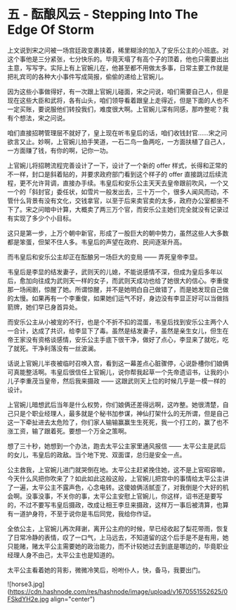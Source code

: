 # 五 - 酝酿风云 - Stepping Into The Edge Of Storm

上文说到宋之问被一场宫廷政变裹挟着，稀里糊涂的加入了安乐公主的小班底。对这个事他是三分紧张，七分快乐的。毕竟天塌了有高个子的顶着，他也只需要出出主意，写写字。实际上有上官婉儿在，他甚至都不用做太多事，日常主要工作就是把礼宾司的各种大小事件写成简报，偷偷的递给上官婉儿。

因为这些小事做得好，有一次跟上官婉儿碰面，宋之问说，咱们需要自己人，但是现在这些大臣和武将，各有山头，咱们领导看着跟皇上走得近，但是下面的人也不一定买账，要说服他们转投我们，难度很大啊。上官婉儿深有同感，那咋整呢？我有个想法，宋之问说。

咱们直接招聘管理层不就好了，皇上现在听韦皇后的话，咱们收钱封官……宋之问欲言又止。妙啊，上官婉儿拍手笑道，一石二鸟一鱼两吃，一方面扶植了自己人，一方面赚了钱，有你的啊，记你一功。

上官婉儿将招聘流程完善设计了一下，设计了一个新的 offer 样式，长得和正常的不一样，封口是斜着贴的，并要求政府部门看到这个样子的 offer 直接跳过后续流程，更不允许背调，直接办手续。韦皇后和安乐公主天天去皇帝跟前吹风，一个又一个的「斜封官」委任状，如雪片一般发出去，三十万一个，很多人闻风而动，不管什么背景有没有文化，交钱拿官，以至于后来卖官卖的太多，政府办公室都坐不下了。宋之问暗中计算，大概卖了两三万个官，而安乐公主她们完全就没有记录过有实现了多少个小目标。

这只是第一步，上万个朝中新官，形成了一股巨大的朝中势力，虽然这些人大多数都是笨蛋，但架不住人多。韦皇后的声望在政府、民间逐渐升高。

而韦皇后和安乐公主却正在酝酿另一场巨大的变局 —— 弄死皇帝李显。

韦皇后是李显的结发妻子，武则天的儿媳，不能说感情不深，但成为皇后多年以后，愈加向往成为武则天一样的女子，而武则天成功也给了她很大的信心。李重俊那一场闹剧，惊醒了她。所谓惊醒，并不是她明白自己做错了，而是她发现自己做的太慢。如果再有一个李重俊，如果她们运气不好，身边没有李显正好可以当做挡箭牌，她们早已身首异处。

而安乐公主从小被宠的不行，也是个不折不扣的混蛋，韦皇后找到安乐公主两个人一合计，达成了共识，给李显下了毒。虽然是结发妻子，虽然是亲生女儿，但生在帝王家没有资格谈感情，安乐公主手底下很干净，做好了点心，李显来了就吃，吃了就死。干净利落没有一丝波澜。

话说上官婉儿半夜被临时召唤入宫，看到这一幕差点心脏骤停，心说卧槽你们娘俩可真能整活啊。韦皇后很信任上官婉儿，说你帮我起草一个先帝遗诏书，让我的小儿子李重茂当皇帝，然后我来摄政 —— 这跟武则天上位的时候几乎是一模一样的设计。

上官婉儿暗想武后当年是什么权势，你们娘俩还差得远啊，这咋整。她很清楚，自己只是个职业经理人，最多就是个秘书加参谋，神仙打架什么的无所谓，但是自己这一下牵扯进去太危险了，你们家人输输赢赢生生死死，我一个打工的，赢了也不涨工资，输了跟着死。要想一个万全之策啊。

想了三十秒，她想到一个办法，跑去太平公主家里通风报信 —— 太平公主是武后的女儿，韦皇后的政敌。当个地下党、双面谍，总归是安全一点。

公主救我，上官婉儿进门就哭倒在地。太平公主赶紧挽住她，这不是上官昭容嘛，今天什么风把你吹来了？如此如此这般这般，上官婉儿把宫中的事情给太平公主讲了一遍，太平公主不露声色，心念电转。这傻娘俩活腻歪了，对我倒是个大好的机会啊。没事没事，不关你的事，太平公主安慰上官婉儿，你这样，诏书还是要写的，不过不要写韦皇后摄政，改成让相王李旦来摄政，这样万一事后被清算，也算有一道护身符，不至于说你是韦后同党，我给你作证。

全依公主，上官婉儿再次拜谢，离开公主府的时候，早已经收起了梨花带雨，恢复了日常冷静的表情，叹了一口气，上马远去，不知道留的这个后手是不是有用，她只能赌，赌太平公主需要她的政治能力，而不计较她过去到底是哪边的，毕竟职业经理人身不由己，太平公主也是知道的。

太平公主看着她的背影，微微冷笑后，吩咐仆人，快，备马，我要出门。


![horse3.jpg](https://cdn.hashnode.com/res/hashnode/image/upload/v1670551552625/0FSkdYH2e.jpg align="center")
